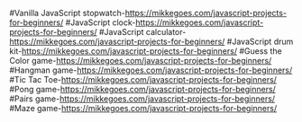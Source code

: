 #Vanilla JavaScript stopwatch-https://mikkegoes.com/javascript-projects-for-beginners/
#JavaScript clock-https://mikkegoes.com/javascript-projects-for-beginners/
#JavaScript calculator-https://mikkegoes.com/javascript-projects-for-beginners/
#JavaScript drum kit-https://mikkegoes.com/javascript-projects-for-beginners/
#Guess the Color game-https://mikkegoes.com/javascript-projects-for-beginners/
#Hangman game-https://mikkegoes.com/javascript-projects-for-beginners/
#Tic Tac Toe-https://mikkegoes.com/javascript-projects-for-beginners/
#Pong game-https://mikkegoes.com/javascript-projects-for-beginners/
#Pairs game-https://mikkegoes.com/javascript-projects-for-beginners/
#Maze game-https://mikkegoes.com/javascript-projects-for-beginners/
